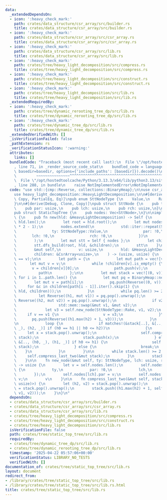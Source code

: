 ```yaml
---
data:
  _extendedDependsOn:
  - icon: ':heavy_check_mark:'
    path: crates/data_structure/csr_array/src/builder.rs
    title: crates/data_structure/csr_array/src/builder.rs
  - icon: ':heavy_check_mark:'
    path: crates/data_structure/csr_array/src/csr_array.rs
    title: crates/data_structure/csr_array/src/csr_array.rs
  - icon: ':heavy_check_mark:'
    path: crates/data_structure/csr_array/src/lib.rs
    title: crates/data_structure/csr_array/src/lib.rs
  - icon: ':heavy_check_mark:'
    path: crates/tree/heavy_light_decomposition/src/compress.rs
    title: crates/tree/heavy_light_decomposition/src/compress.rs
  - icon: ':heavy_check_mark:'
    path: crates/tree/heavy_light_decomposition/src/construct.rs
    title: crates/tree/heavy_light_decomposition/src/construct.rs
  - icon: ':heavy_check_mark:'
    path: crates/tree/heavy_light_decomposition/src/lib.rs
    title: crates/tree/heavy_light_decomposition/src/lib.rs
  _extendedRequiredBy:
  - icon: ':heavy_check_mark:'
    path: crates/tree/dynamic_rerooting_tree_dp/src/lib.rs
    title: crates/tree/dynamic_rerooting_tree_dp/src/lib.rs
  - icon: ':heavy_check_mark:'
    path: crates/tree/dynamic_tree_dp/src/lib.rs
    title: crates/tree/dynamic_tree_dp/src/lib.rs
  _extendedVerifiedWith: []
  _isVerificationFailed: false
  _pathExtension: rs
  _verificationStatusIcon: ':warning:'
  attributes:
    links: []
  bundledCode: "Traceback (most recent call last):\n  File \"/opt/hostedtoolcache/Python/3.13.3/x64/lib/python3.13/site-packages/onlinejudge_verify/documentation/build.py\"\
    , line 71, in _render_source_code_stat\n    bundled_code = language.bundle(stat.path,\
    \ basedir=basedir, options={'include_paths': [basedir]}).decode()\n          \
    \         ~~~~~~~~~~~~~~~^^^^^^^^^^^^^^^^^^^^^^^^^^^^^^^^^^^^^^^^^^^^^^^^^^^^^^^^^^^^^^^^^^\n\
    \  File \"/opt/hostedtoolcache/Python/3.13.3/x64/lib/python3.13/site-packages/onlinejudge_verify/languages/rust.py\"\
    , line 288, in bundle\n    raise NotImplementedError\nNotImplementedError\n"
  code: "use std::{cmp::Reverse, collections::BinaryHeap};\n\nuse csr_array::CsrArray;\n\
    use heavy_light_decomposition::HeavyLightDecomposition;\n\n#[derive(Debug, Clone,\
    \ Copy, PartialEq, Eq)]\npub enum SttNodeType {\n    Value,\n    Rake,\n    Compress,\n\
    }\n\n#[derive(Debug, Clone, Copy)]\npub struct SttNode {\n    pub ty: SttNodeType,\n\
    \    pub par: usize,\n    pub lch: usize,\n    pub rch: usize,\n}\n\n#[derive(Clone)]\n\
    pub struct StaticTopTree {\n    pub nodes: Vec<SttNode>,\n}\n\nimpl StaticTopTree\
    \ {\n    pub fn new(hld: &HeavyLightDecomposition) -> Self {\n        let n =\
    \ hld.len();\n        let root = hld.root();\n        let mut nodes = Vec::with_capacity(n\
    \ * 2 - 1);\n        nodes.extend(\n            std::iter::repeat(SttNode {\n\
    \                ty: SttNodeType::Value,\n                par: !0,\n         \
    \       lch: !0,\n                rch: !0,\n            })\n            .take(n),\n\
    \        );\n        let mut stt = Self { nodes };\n        let children = hld.children();\n\
    \        stt.dfs_build(root, hld, &children);\n        stt\n    }\n\n    fn dfs_build(\n\
    \        &mut self,\n        v: usize,\n        hld: &HeavyLightDecomposition,\n\
    \        children: &CsrArray<usize>,\n    ) -> (usize, usize) {\n        assert!(hld.head(v)\
    \ == v);\n\n        let path = {\n            let mut path = vec![v];\n      \
    \      let mut v = v;\n            while !children[v].is_empty() {\n         \
    \       v = children[v][0];\n                path.push(v);\n            }\n  \
    \          path\n        };\n\n        let mut stack = vec![(0, v)];\n       \
    \ for i in 1..path.len() {\n            let mut pq = BinaryHeap::new();\n    \
    \        let mut v = path[i];\n            pq.push(Reverse((0, v)));\n       \
    \     for &c in children[path[i - 1]].iter().skip(1) {\n                pq.push(Reverse(self.dfs_build(c,\
    \ hld, children)));\n            }\n            while pq.len() >= 2 {\n      \
    \          let Reverse((h1, mut v1)) = pq.pop().unwrap();\n                let\
    \ Reverse((h2, mut v2)) = pq.pop().unwrap();\n                if v2 == v {\n \
    \                   std::mem::swap(&mut v1, &mut v2);\n                }\n   \
    \             let v3 = self.new_node(SttNodeType::Rake, v1, v2);\n           \
    \     if v == v1 {\n                    v = v3;\n                }\n         \
    \       pq.push(Reverse((h1.max(h2) + 1, v3)));\n            }\n            stack.push(pq.pop().unwrap().0);\n\
    \n            loop {\n                if matches!(&stack[..], &[.., (h0, _), (h1,\
    \ _), (h2, _)] if (h0 == h1 || h0 <= h2))\n                {\n               \
    \     let x = stack.pop().unwrap();\n                    self.compress_last_two(&mut\
    \ stack);\n                    stack.push(x);\n                } else if matches!(&stack[..],\
    \ &[.., (h0, _), (h1, _)] if h0 <= h1) {\n                    self.compress_last_two(&mut\
    \ stack);\n                } else {\n                    break;\n            \
    \    }\n            }\n        }\n\n        while stack.len() >= 2 {\n       \
    \     self.compress_last_two(&mut stack);\n        }\n        stack.pop().unwrap()\n\
    \    }\n\n    fn new_node(&mut self, ty: SttNodeType, lch: usize, rch: usize)\
    \ -> usize {\n        let v = self.nodes.len();\n        self.nodes.push(SttNode\
    \ {\n            ty,\n            par: !0,\n            lch,\n            rch,\n\
    \        });\n        self.nodes[lch].par = v;\n        self.nodes[rch].par =\
    \ v;\n        v\n    }\n\n    fn compress_last_two(&mut self, stack: &mut Vec<(usize,\
    \ usize)>) {\n        let (h2, v2) = stack.pop().unwrap();\n        let (h1, v1)\
    \ = stack.pop().unwrap();\n        stack.push((h1.max(h2) + 1, self.new_node(SttNodeType::Compress,\
    \ v1, v2)));\n    }\n}\n"
  dependsOn:
  - crates/data_structure/csr_array/src/builder.rs
  - crates/data_structure/csr_array/src/csr_array.rs
  - crates/data_structure/csr_array/src/lib.rs
  - crates/tree/heavy_light_decomposition/src/compress.rs
  - crates/tree/heavy_light_decomposition/src/construct.rs
  - crates/tree/heavy_light_decomposition/src/lib.rs
  isVerificationFile: false
  path: crates/tree/static_top_tree/src/lib.rs
  requiredBy:
  - crates/tree/dynamic_tree_dp/src/lib.rs
  - crates/tree/dynamic_rerooting_tree_dp/src/lib.rs
  timestamp: '2025-04-22 05:57:06+00:00'
  verificationStatus: LIBRARY_NO_TESTS
  verifiedWith: []
documentation_of: crates/tree/static_top_tree/src/lib.rs
layout: document
redirect_from:
- /library/crates/tree/static_top_tree/src/lib.rs
- /library/crates/tree/static_top_tree/src/lib.rs.html
title: crates/tree/static_top_tree/src/lib.rs
---
```

